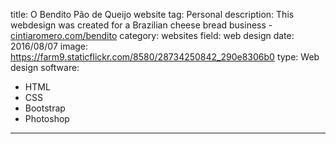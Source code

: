 title: O Bendito Pão de Queijo website
tag: Personal
description: This webdesign was created for a Brazilian cheese bread business - <a href="http://cintiaromero.com/bendito" target="_blank">cintiaromero.com/bendito</a>
category: websites
field: web design
date: 2016/08/07
image: https://farm9.staticflickr.com/8580/28734250842_290e8306b0
type: Web design
software:
- HTML
- CSS
- Bootstrap
- Photoshop
---